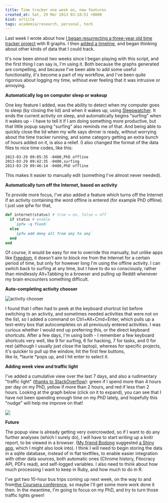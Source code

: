 ```yaml
---
title: Time tracker one week on, new features
created_at: Sat, 29 Mar 2013 03:18:51 +0000
kind: article
tags: academia/research, personal, tech
---
```

Last week I wrote about how [I began resurrecting a three-year old time
tracker
project](http://reganmian.net/blog/2013/03/16/unobtrusive-time-tracker-visualizing-time-spent-with-ruby-and-r)
with R graphs. I then [added a
timeline](http://reganmian.net/blog/2013/03/18/more-thoughts-on-quantified-self-tracking-and-visualizing),
and began thinking about other kinds of data that I could track.

It's now been almost two weeks since I began playing with this script,
and the first thing I can say is, I'm using it. Both because the graphs
generated are compelling, and because I've been able to add some useful
functionality, it's become a part of my workflow, and I've been quite
rigorous about logging my time, without ever feeling that it was
intrusive or annoying.

**Automatically log on computer sleep or wakeup**

One key feature I added, was the ability to detect when my computer goes
to sleep (by closing the lid) and when it wakes up, using
[Sleepwatcher](http://www.bernhard-baehr.de/). It ends the current
activity on sleep, and automatically begins "surfing" when it wakes up -
I have to tell it if I am doing something more productive, but that
little popup saying "surfing" also reminds me of that. And being able to
quickly close the lid when my wife says dinner is ready, without
worrying about the time tracker running, and some category getting an
extra bunch of hours added on it, is also a relief.<!-- more --> (I also changed the
format of the data files to nice time codes, like this:

```
2013-03-29 09:05:35 -0400,PhD offline
2013-03-29 09:42:35 -0400,surfing
2013-03-29 09:46:14 -0400,PhD offline
```

This makes it easier to manually edit (something I've almost never
needed).

**Automatically turn off the Internet, based on activity**

To provide more focus, I've also added a feature which turns off the
Internet if an activity containing the word offline is entered (for
example PhD offline). I just use ipfw for that,

```ruby
def internet(status) # true = on, false = off
  if status # enable
    `ipfw -q flush`
  else
    `ipfw add deny all from any to any`
  end
end
```

Of course, it would be easy for me to override this manually, but unlike
apps like [Freedom](http://macfreedom.com/), it doesn't aim to block me
from the Internet for a certain period of time, but only for however
long I'm using the offline activity. I can switch back to surfing at any
time, but I have to do so consciously, rather than mindlessly
Alt+Tabbing to a browser and pulling up Reddit whenever my brain
encounters something difficult.

**Auto-completing activity chooser**

![activity chooser ](http://reganmian.net/blog/wp-content/uploads/2013/03/Screen-Shot-2013-03-29-at-23.06.26.png)

I found that I often had to peek at the keyboard shortcut list before
switching to an activity, and sometimes needed activities that were not
on the list, so I added a command on Ctrl+Alt+Cmd+Enter, which pulls up
a text-entry box that autocompletes on all previously entered
activities. I was curious whether I would end up preferring this, or the
direct keyboard shortcuts. After a few days, I'm using both - I remember
a few keyboard shortcuts very well, like 9 for surfing, 6 for hacking, 7
for tasks, and 0 for rest (although I usually just close the laptop),
whereas for specific projects, it's quicker to pull up the window, hit
the first few buttons, like *la*, *laurie *pops up, and I hit enter to
select it.

**Adding week view and traffic light**

I've added a cumulative view over the last 7 days, and also a
rudimentary "traffic light" ([thanks to
StackOverflow](http://stackoverflow.com/questions/15707342/how-to-color-a-ggplot-according-to-color-stored-in-a-column)): green if I spend more than 4 hours per day on my PhD, yellow if more than 2
hours, and red if less than 2 hours. Looking at the graph below (click
on it to expand), you can see that I have not been spending enough time
on my PhD lately, and hopefully this "nudge" will help me improve on
that!

![](http://reganmian.net/blog/wp-content/uploads/2013/03/time-use-small.png)

**Future**

The popup view is already getting very overcrowded, so if I want to do
any further analyses (which I surely do), I will have to start writing
up a knitr report, to be viewed in a browser. ([My friend
Bodong](http://bodongchen.com) suggested [a Shiny
app](http://shiny.rstudio.org/), which I might also look into). I think
I will need to begin storing the data in a sqlite database, instead of
in flat textfiles, to enable easier integration with other data sources,
both automatic ones (Chrome history, Fitocracy API, PDFs read), and
self-logged variables. I also need to think about how much processing I
want to keep in Ruby, and how much to do in R.

I've got two 10-hour bus trips coming up next week, on the way to and
from[the Coursera conference](http://conference.coursera.org/), so maybe
I'll get some more work done it then. In the meantime, I'm going to
focus on my PhD, and try to turn those traffic lights green!